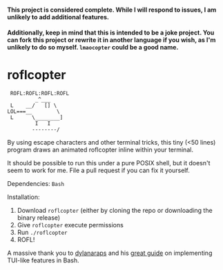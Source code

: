 #### This project is considered complete. While I will respond to issues, I am unlikely to add additional features.

#### Additionally, keep in mind that this is intended to be a joke project. You can fork this project or rewrite it in another language if you wish, as I'm unlikely to do so myself. `lmaocopter` could be a good name.

# roflcopter

```
 ROFL:ROFL:ROFL:ROFL
         _^___
 L    __/   [] \
LOL===__        \
 L      \________]
         I   I
        --------/
```

By using escape characters and other terminal tricks, this tiny (<50 lines) program draws an animated roflcopter inline within your terminal.

It should be possible to run this under a pure POSIX shell, but it doesn't seem to work for me. File a pull request if you can fix it yourself.

Dependencies: `Bash`


Installation:

1. Download `roflcopter` (either by cloning the repo or downloading the binary release)
2. Give `roflcopter` execute permissions
3. Run `./roflcopter`
4. ROFL!

A massive thank you to [dylanaraps](https://github.com/dylanaraps) and his [great guide](https://github.com/dylanaraps/writing-a-tui-in-bash) on implementing TUI-like features in Bash.
